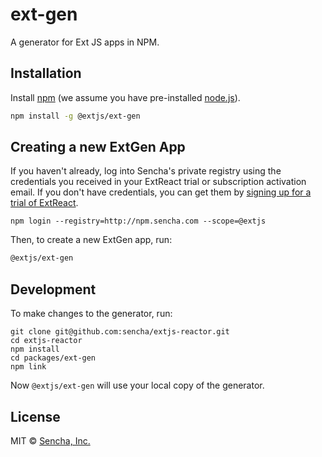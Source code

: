 # ext-gen
A generator for Ext JS apps in NPM.

## Installation

Install [npm](https://www.npmjs.com/) (we assume you have pre-installed [node.js](https://nodejs.org/)).

```bash
npm install -g @extjs/ext-gen
```

## Creating a new ExtGen App

If you haven't already, log into Sencha's private registry using the credentials you received in your ExtReact trial or subscription activation email.  If you don't have credentials, you can get them by [signing up for a trial of ExtReact](https://www.sencha.com/products/extreact/evaluate/).

```
npm login --registry=http://npm.sencha.com --scope=@extjs
```

Then, to create a new ExtGen app, run:

```bash
@extjs/ext-gen
```

## Development

To make changes to the generator, run:

```
git clone git@github.com:sencha/extjs-reactor.git
cd extjs-reactor
npm install
cd packages/ext-gen
npm link
```

Now `@extjs/ext-gen` will use your local copy of the generator.

## License

MIT © [Sencha, Inc.]()
